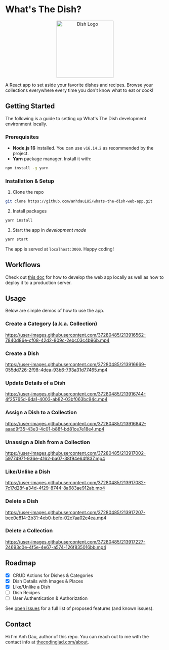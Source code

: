 # What's The Dish?

<p align="center">
  <a href="https://dish.thecodinglad.com" target="_blank">
    <img src="https://dl.dropboxusercontent.com/s/n7efpzxni2u1avb/dish.png" width="180" alt="Dish Logo">
  </a>
</p>

A React app to set aside your favorite dishes and recipes. Browse your collections everywhere every time you don't know what to eat or cook!

## Getting Started

The following is a guide to setting up What's The Dish development environment locally.

### Prerequisites

- **Node.js 16** installed. You can use `v16.14.2` as recommended by the project.
- **Yarn** package manager. Install it with:

```sh
npm install -g yarn
```

### Installation & Setup

1. Clone the repo

```sh
git clone https://github.com/anhdau185/whats-the-dish-web-app.git
```

2. Install packages

```sh
yarn install
```

3. Start the app in _development mode_

```sh
yarn start
```

The app is served at `localhost:3000`. Happy coding!

## Workflows

Check out [this doc](https://github.com/anhdau185/application-infrastructure/blob/main/docs/whats-the-dish/workflows-frontend.md) for how to develop the web app locally as well as how to deploy it to a production server.

## Usage

Below are simple demos of how to use the app.

### Create a Category (a.k.a. Collection)

https://user-images.githubusercontent.com/37280485/213916562-7840d86e-cf08-42d2-809c-2ebc03c4b96b.mp4

### Create a Dish

https://user-images.githubusercontent.com/37280485/213916669-055dd726-2f98-4dea-93b6-793a31d77465.mp4

### Update Details of a Dish

https://user-images.githubusercontent.com/37280485/213916744-4f25765d-6da1-4003-ab82-03bf063bc94c.mp4

### Assign a Dish to a Collection

https://user-images.githubusercontent.com/37280485/213916842-aaad9f35-43e3-4c01-b88f-bd81ce7e18e4.mp4

### Unassign a Dish from a Collection

https://user-images.githubusercontent.com/37280485/213917002-5977497f-936e-4162-ba07-38f94e64f837.mp4

### Like/Unlike a Dish

https://user-images.githubusercontent.com/37280485/213917082-7c17d28f-a34d-4f29-8744-8a683ae912ab.mp4

### Delete a Dish

https://user-images.githubusercontent.com/37280485/213917207-bee0e814-2b31-4eb0-befe-02c7aa02e4ea.mp4

### Delete a Collection

https://user-images.githubusercontent.com/37280485/213917227-24693c0e-4f5e-4e67-a574-126f835016bb.mp4

## Roadmap

- [x] CRUD Actions for Dishes & Categories
- [x] Dish Details with Images & Places
- [x] Like/Unlike a Dish
- [ ] Dish Recipes
- [ ] User Authentication & Authorization

See [open issues](https://github.com/anhdau185/whats-the-dish-web-app/issues) for a full list of proposed features (and known issues).

## Contact

Hi I'm Anh Dau, author of this repo. You can reach out to me with the contact info at [thecodinglad.com/about](https://thecodinglad.com/about).
